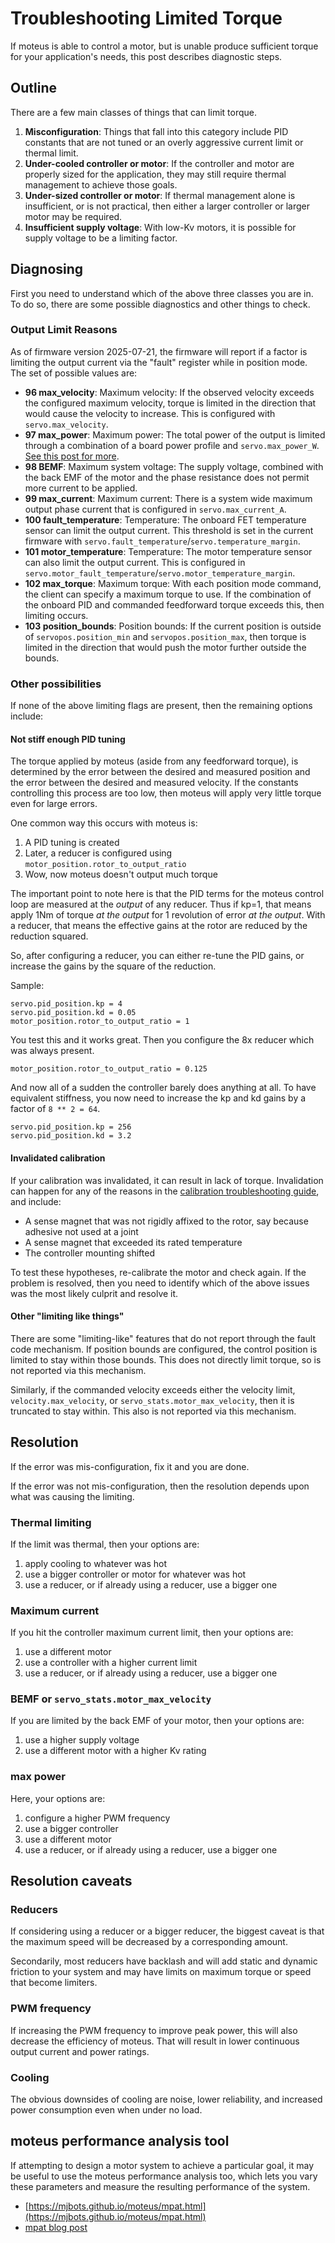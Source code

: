 # Troubleshooting Limited Torque

If moteus is able to control a motor, but is unable produce sufficient torque for your application's needs, this post describes diagnostic steps.

## Outline

There are a few main classes of things that can limit torque.

1. **Misconfiguration**:  Things that fall into this category include PID constants that are not tuned or an overly aggressive current limit or thermal limit.
2. **Under-cooled controller or motor**: If the controller and motor are properly sized for the application, they may still require thermal management to achieve those goals.
3. **Under-sized controller or motor**: If thermal management alone is insufficient, or is not practical, then either a larger controller or larger motor may be required.
4. **Insufficient supply voltage**: With low-Kv motors, it is possible for supply voltage to be a limiting factor.

## Diagnosing

First you need to understand which of the above three classes you are in.  To do so, there are some possible diagnostics and other things to check.

### Output Limit Reasons

As of firmware version 2025-07-21, the firmware will report if a factor is limiting the output current via the "fault" register while in position mode.  The set of possible values are:

- **96 max_velocity**: Maximum velocity: If the observed velocity exceeds the configured maximum velocity, torque is limited in the direction that would cause the velocity to increase.  This is configured with `servo.max_velocity`.
- **97 max_power**: Maximum power: The total power of the output is limited through a combination of a board power profile and `servo.max_power_W`.  [See this post for more](https://blog.mjbots.com/2025/03/29/moaar-power/).
- **98 BEMF**: Maximum system voltage: The supply voltage, combined with the back EMF of the motor and the phase resistance does not permit more current to be applied.
- **99 max_current**: Maximum current: There is a system wide maximum output phase current that is configured in `servo.max_current_A`.
- **100 fault_temperature**:  Temperature: The onboard FET temperature sensor can limit the output current.  This threshold is set in the current firmware with `servo.fault_temperature`/`servo.temperature_margin`.
- **101 motor_temperature**: Temperature: The motor temperature sensor can also limit the output current.  This is configured in `servo.motor_fault_temperature`/`servo.motor_temperature_margin`.
- **102 max_torque**: Maximum torque: With each position mode command, the client can specify a maximum torque to use.  If the combination of the onboard PID and commanded feedforward torque exceeds this, then limiting occurs.
- **103 position_bounds**: Position bounds: If the current position is outside of `servopos.position_min` and `servopos.position_max`, then torque is limited in the direction that would push the motor further outside the bounds.

### Other possibilities

If none of the above limiting flags are present, then the remaining options include:

#### Not stiff enough PID tuning

The torque applied by moteus (aside from any feedforward torque), is determined by the error between the desired and measured position and the error between the desired and measured velocity.  If the constants controlling this process are too low, then moteus will apply very little torque even for large errors.

One common way this occurs with moteus is:

1. A PID tuning is created
2. Later, a reducer is configured using `motor_position.rotor_to_output_ratio`
3. Wow, now moteus doesn't output much torque

The important point to note here is that the PID terms for the moteus control loop are measured at the *output* of any reducer.  Thus if kp=1, that means apply 1Nm of torque *at the output* for 1 revolution of error *at the output*.  With a reducer, that means the effective gains at the rotor are reduced by the reduction squared.

So, after configuring a reducer, you can either re-tune the PID gains, or increase the gains by the square of the reduction.

Sample:

```
servo.pid_position.kp = 4
servo.pid_position.kd = 0.05
motor_position.rotor_to_output_ratio = 1
```

You test this and it works great.  Then you configure the 8x reducer which was always present.

```
motor_position.rotor_to_output_ratio = 0.125
```

And now all of a sudden the controller barely does anything at all.
To have equivalent stiffness, you now need to increase the kp and kd
gains by a factor of `8 ** 2 = 64`.

```
servo.pid_position.kp = 256
servo.pid_position.kd = 3.2
```

#### Invalidated calibration

If your calibration was invalidated, it can result in lack of torque.  Invalidation can happen for any of the reasons in the [calibration troubleshooting guide](calibration.md), and include:

- A sense magnet that was not rigidly affixed to the rotor, say because adhesive not used at a joint
- A sense magnet that exceeded its rated temperature
- The controller mounting shifted

To test these hypotheses, re-calibrate the motor and check again.  If
the problem is resolved, then you need to identify which of the above
issues was the most likely culprit and resolve it.

#### Other "limiting like things"

There are some "limiting-like" features that do not report through the
fault code mechanism.  If position bounds are configured, the control
position is limited to stay within those bounds.  This does not
directly limit torque, so is not reported via this mechanism.

Similarly, if the commanded velocity exceeds either the velocity
limit, `velocity.max_velocity`, or `servo_stats.motor_max_velocity`,
then it is truncated to stay within.  This also is not reported via
this mechanism.

## Resolution

If the error was mis-configuration, fix it and you are done.

If the error was not mis-configuration, then the resolution depends upon what was causing the limiting.

### Thermal limiting

If the limit was thermal, then your options are:

1. apply cooling to whatever was hot
2. use a bigger controller or motor for whatever was hot
3. use a reducer, or if already using a reducer, use a bigger one

### Maximum current

If you hit the controller maximum current limit, then your options are:

1. use a different motor
2. use a controller with a higher current limit
3. use a reducer, or if already using a reducer, use a bigger one

### BEMF or `servo_stats.motor_max_velocity`

If you are limited by the back EMF of your motor, then your options are:

1. use a higher supply voltage
2. use a different motor with a higher Kv rating

### max power

Here, your options are:

1. configure a higher PWM frequency
2. use a bigger controller
3. use a different motor
4. use a reducer, or if already using a reducer, use a bigger one

## Resolution caveats

### Reducers

If considering using a reducer or a bigger reducer, the biggest caveat is that the maximum speed will be decreased by a corresponding amount.

Secondarily, most reducers have backlash and will add static and dynamic friction to your system and may have limits on maximum torque or speed that become limiters.

### PWM frequency

If increasing the PWM frequency to improve peak power, this will also decrease the efficiency of moteus.  That will result in lower continuous output current and power ratings.

### Cooling

The obvious downsides of cooling are noise, lower reliability, and increased power consumption even when under no load.

## moteus performance analysis tool

If attempting to design a motor system to achieve a particular goal, it may be useful to use the moteus performance analysis too, which lets you vary these parameters and measure the resulting performance of the system.

- [https://mjbots.github.io/moteus/mpat.html](https://mjbots.github.io/moteus/mpat.html)
- [mpat blog post](https://blog.mjbots.com/2025/07/17/moteus-performance-analysis-tool-v2/)
